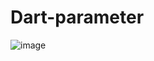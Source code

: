 # Dart-parameter

![image](https://user-images.githubusercontent.com/117615219/217151560-d038c386-edf7-4c02-9b9c-5e46191d2b35.png)

